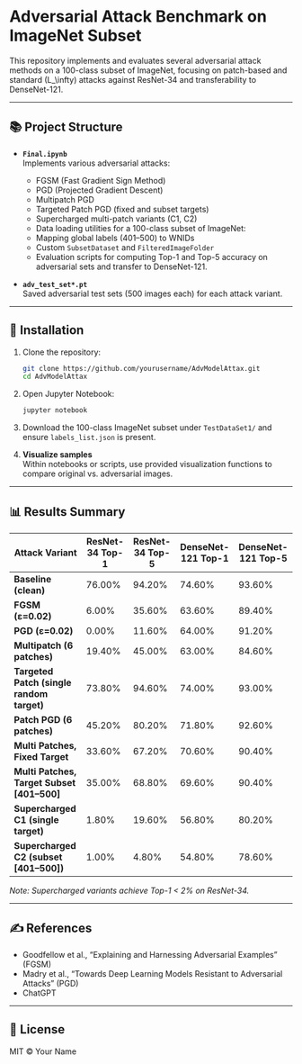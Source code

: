 # Adversarial Attack Benchmark on ImageNet Subset

This repository implements and evaluates several adversarial attack methods on a 100-class subset of ImageNet, focusing on patch-based and standard \(L_\infty\) attacks against ResNet-34 and transferability to DenseNet-121.

---

## 📚 Project Structure

- **`Final.ipynb`**  
  Implements various adversarial attacks:
  - FGSM (Fast Gradient Sign Method)
  - PGD (Projected Gradient Descent)
  - Multipatch PGD
  - Targeted Patch PGD (fixed and subset targets)
  - Supercharged multi-patch variants (C1, C2)
  - Data loading utilities for a 100-class subset of ImageNet:
  - Mapping global labels (401–500) to WNIDs
  - Custom `SubsetDataset` and `FilteredImageFolder`
   - Evaluation scripts for computing Top-1 and Top-5 accuracy on adversarial sets and transfer to DenseNet-121.

- **`adv_test_set*.pt`**  
  Saved adversarial test sets (500 images each) for each attack variant.


---

## 🚀 Installation

1. Clone the repository:
   ```bash
   git clone https://github.com/yourusername/AdvModelAttax.git
   cd AdvModelAttax
   ```

2. Open Jupyter Notebook:
   ```bash
   jupyter notebook
   ```

3. Download the 100-class ImageNet subset under `TestDataSet1/` and ensure `labels_list.json` is present.


4. **Visualize samples**  
   Within notebooks or scripts, use provided visualization functions to compare original vs. adversarial images.

---

## 📊 Results Summary

| Attack Variant                                  | ResNet-34 Top-1 | ResNet-34 Top-5 | DenseNet-121 Top-1 | DenseNet-121 Top-5 |
|-------------------------------------------------|-----------------|-----------------|--------------------|--------------------|
| **Baseline (clean)**                            | 76.00%          | 94.20%          | 74.60%             | 93.60%             |
| **FGSM (ε=0.02)**                               | 6.00%           | 35.60%          | 63.60%             | 89.40%             |
| **PGD (ε=0.02)**                                | 0.00%           | 11.60%          | 64.00%             | 91.20%             |
| **Multipatch (6 patches)**                      | 19.40%          | 45.00%          | 63.00%             | 84.60%             |
| **Targeted Patch (single random target)**       | 73.80%          | 94.60%          | 74.00%             | 93.00%             |
| **Patch PGD (6 patches)**                      | 45.20%          | 80.20%          | 71.80%             | 92.60%             |
| **Multi Patches, Fixed Target**                 | 33.60%          | 67.20%          | 70.60%             | 90.40%             |
| **Multi Patches, Target Subset [401–500]**      | 35.00%          | 68.80%          | 69.60%             | 90.40%             |
| **Supercharged C1 (single target)**             | 1.80%           | 19.60%          | 56.80%             | 80.20%             |
| **Supercharged C2 (subset [401–500])**          | 1.00%           | 4.80%           | 54.80%             | 78.60%             |

*Note: Supercharged variants achieve Top-1 < 2% on ResNet-34.*

---

## ✍️ References

- Goodfellow et al., “Explaining and Harnessing Adversarial Examples” (FGSM)
- Madry et al., “Towards Deep Learning Models Resistant to Adversarial Attacks” (PGD)
- ChatGPT

---

## 🔗 License

MIT © Your Name
